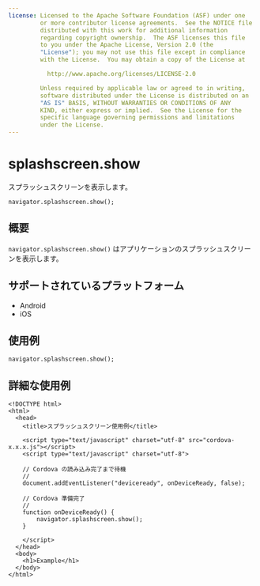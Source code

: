 ```yaml
---
license: Licensed to the Apache Software Foundation (ASF) under one
         or more contributor license agreements.  See the NOTICE file
         distributed with this work for additional information
         regarding copyright ownership.  The ASF licenses this file
         to you under the Apache License, Version 2.0 (the
         "License"); you may not use this file except in compliance
         with the License.  You may obtain a copy of the License at

           http://www.apache.org/licenses/LICENSE-2.0

         Unless required by applicable law or agreed to in writing,
         software distributed under the License is distributed on an
         "AS IS" BASIS, WITHOUT WARRANTIES OR CONDITIONS OF ANY
         KIND, either express or implied.  See the License for the
         specific language governing permissions and limitations
         under the License.
---
```


splashscreen.show
===============

スプラッシュスクリーンを表示します。

    navigator.splashscreen.show();

概要
-----------

`navigator.splashscreen.show()` はアプリケーションのスプラッシュスクリーンを表示します。

サポートされているプラットフォーム
-------------------

- Android
- iOS

使用例
-------------

    navigator.splashscreen.show();

詳細な使用例
------------

    <!DOCTYPE html>
    <html>
      <head>
        <title>スプラッシュスクリーン使用例</title>

        <script type="text/javascript" charset="utf-8" src="cordova-x.x.x.js"></script>
        <script type="text/javascript" charset="utf-8">

        // Cordova の読み込み完了まで待機
        //
        document.addEventListener("deviceready", onDeviceReady, false);

        // Cordova 準備完了
        //
        function onDeviceReady() {
            navigator.splashscreen.show();
        }

        </script>
      </head>
      <body>
        <h1>Example</h1>
      </body>
    </html>
